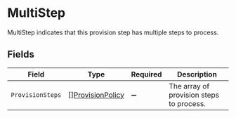 # MultiStep

MultiStep indicates that this provision step has multiple steps to process.


## Fields

| Field                                                       | Type                                                        | Required                                                    | Description                                                 |
| ----------------------------------------------------------- | ----------------------------------------------------------- | ----------------------------------------------------------- | ----------------------------------------------------------- |
| `ProvisionSteps`                                            | [][ProvisionPolicy](../../models/shared/provisionpolicy.md) | :heavy_minus_sign:                                          | The array of provision steps to process.                    |